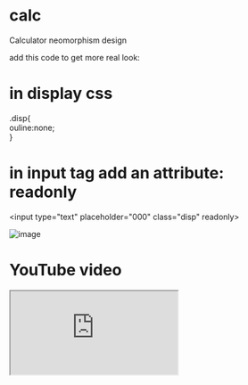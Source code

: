 # calc
Calculator neomorphism design

add this code to get more real look:

# in display css

.disp{ <br>
ouline:none; <br>
}

# in input tag add an attribute: readonly

&lt;input type="text" placeholder="000" class="disp" readonly&gt;

![image](https://user-images.githubusercontent.com/44065962/147349936-cb736937-d661-4c76-8ef1-09bb2a364404.png)

# YouTube video

<iframe src="https://youtu.be/zPLpI8KK1qc"></iframe>

